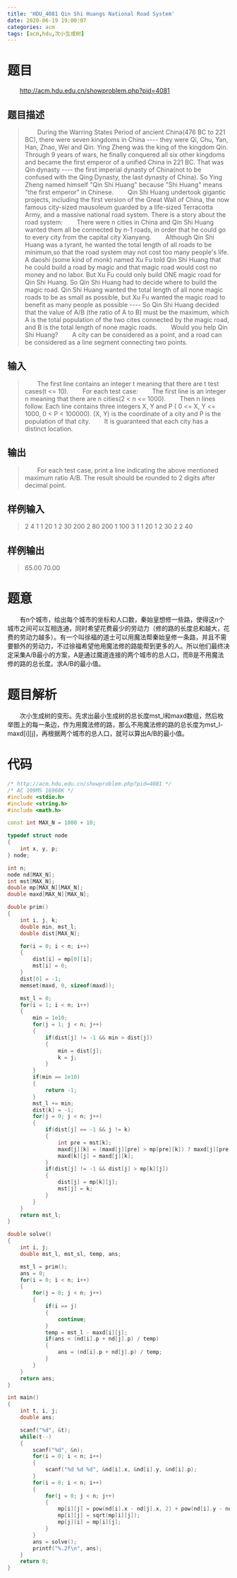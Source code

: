 ```yaml
---
title: 'HDU_4081 Qin Shi Huangs National Road System'
date: 2020-06-19 19:00:07
categories: acm
tags: [acm,hdu,次小生成树]
---
```


# 题目
&emsp;&emsp;<http://acm.hdu.edu.cn/showproblem.php?pid=4081>
## 题目描述
>&emsp;&emsp;During the Warring States Period of ancient China(476 BC to 221 BC), there were seven kingdoms in China ---- they were Qi, Chu, Yan, Han, Zhao, Wei and Qin. Ying Zheng was the king of the kingdom Qin. Through 9 years of wars, he finally conquered all six other kingdoms and became the first emperor of a unified China in 221 BC. That was Qin dynasty ---- the first imperial dynasty of China(not to be confused with the Qing Dynasty, the last dynasty of China). So Ying Zheng named himself "Qin Shi Huang" because "Shi Huang" means "the first emperor" in Chinese.
&emsp;&emsp;Qin Shi Huang undertook gigantic projects, including the first version of the Great Wall of China, the now famous city-sized mausoleum guarded by a life-sized Terracotta Army, and a massive national road system. There is a story about the road system:
&emsp;&emsp;There were n cities in China and Qin Shi Huang wanted them all be connected by n-1 roads, in order that he could go to every city from the capital city Xianyang.
&emsp;&emsp;Although Qin Shi Huang was a tyrant, he wanted the total length of all roads to be minimum,so that the road system may not cost too many people's life. A daoshi (some kind of monk) named Xu Fu told Qin Shi Huang that he could build a road by magic and that magic road would cost no money and no labor. But Xu Fu could only build ONE magic road for Qin Shi Huang. So Qin Shi Huang had to decide where to build the magic road. Qin Shi Huang wanted the total length of all none magic roads to be as small as possible, but Xu Fu wanted the magic road to benefit as many people as possible ---- So Qin Shi Huang decided that the value of A/B (the ratio of A to B) must be the maximum, which A is the total population of the two cites connected by the magic road, and B is the total length of none magic roads.
&emsp;&emsp;Would you help Qin Shi Huang?
&emsp;&emsp;A city can be considered as a point, and a road can be considered as a line segment connecting two points.

## 输入
>&emsp;&emsp;The first line contains an integer t meaning that there are t test cases(t <= 10).
&emsp;&emsp;For each test case:
&emsp;&emsp;The first line is an integer n meaning that there are n cities(2 < n <= 1000).
&emsp;&emsp;Then n lines follow. Each line contains three integers X, Y and P ( 0 <= X, Y <= 1000, 0 < P < 100000). (X, Y) is the coordinate of a city and P is the population of that city.
&emsp;&emsp;It is guaranteed that each city has a distinct location.

## 输出
>&emsp;&emsp;For each test case, print a line indicating the above mentioned maximum ratio A/B. The result should be rounded to 2 digits after decimal point.

## 样例输入
>2
4
1 1 20
1 2 30
200 2 80
200 1 100
3
1 1 20
1 2 30
2 2 40

## 样例输出
>65.00
70.00


# 题意
&emsp;&emsp;有n个城市，给出每个城市的坐标和人口数，秦始皇想修一些路，使得这n个城市之间可以互相连通，同时希望花费最少的劳动力（修的路的长度总和越大，花费的劳动力越多）。有一个叫徐福的道士可以用魔法帮秦始皇修一条路，并且不需要额外的劳动力，不过徐福希望他用魔法修的路能帮到更多的人。所以他们最终决定采集A/B最小的方案，A是通过魔道连接的两个城市的总人口，而B是不用魔法修的路的总长度。求A/B的最小值。

# 题目解析
&emsp;&emsp;次小生成树的变形。先求出最小生成树的总长度mst_l和maxd数组，然后枚举图上的每一条边，作为用魔法修的路，那么不用魔法修的路的总长度为mst_l-maxd[i][j]，再根据两个城市的总人口，就可以算出A/B的最小值。

# 代码
```cpp
/* http://acm.hdu.edu.cn/showproblem.php?pid=4081 */
/* AC 109MS 16968K */
#include <stdio.h>
#include <string.h>
#include <math.h>

const int MAX_N = 1000 + 10;

typedef struct node
{
	int x, y, p;
} node;

int n;
node nd[MAX_N];
int mst[MAX_N];
double mp[MAX_N][MAX_N];
double maxd[MAX_N][MAX_N];

double prim()
{
	int i, j, k;
	double min, mst_l;
	double dist[MAX_N];

	for(i = 0; i < n; i++)
	{
		dist[i] = mp[0][i];
		mst[i] = 0;
	}
	dist[0] = -1;
	memset(maxd, 0, sizeof(maxd));

	mst_l = 0;
	for(i = 1; i < n; i++)
	{
		min = 1e10;
		for(j = 1; j < n; j++)
		{
			if(dist[j] != -1 && min > dist[j])
			{
				min = dist[j];
				k = j;
			}
		}
		if(min == 1e10)
		{
			return -1;
		}
		mst_l += min;
		dist[k] = -1;
		for(j = 0; j < n; j++)
		{
			if(dist[j] == -1 && j != k)
			{
				int pre = mst[k];
				maxd[j][k] = (maxd[j][pre] > mp[pre][k]) ? maxd[j][pre] : mp[pre][k];
				maxd[k][j] = maxd[j][k];
			}
			if(dist[j] != -1 && dist[j] > mp[k][j])
			{
				dist[j] = mp[k][j];
				mst[j] = k;
			}
		}
	}
	return mst_l;
}

double solve()
{
	int i, j;
	double mst_l, mst_sl, temp, ans;

	mst_l = prim();
	ans = 0;
	for(i = 0; i < n; i++)
	{
		for(j = 0; j < n; j++)
		{
			if(i == j)
			{
				continue;
			}
			temp = mst_l - maxd[i][j];
			if(ans < (nd[i].p + nd[j].p) / temp)
			{
				ans = (nd[i].p + nd[j].p) / temp;
			}
		}
	}
	return ans;
}

int main()
{
	int t, i, j;
	double ans;

	scanf("%d", &t);
	while(t--)
	{
		scanf("%d", &n);
		for(i = 0; i < n; i++)
		{
			scanf("%d %d %d", &nd[i].x, &nd[i].y, &nd[i].p);
		}
		for(i = 0; i < n; i++)
		{
			for(j = 0; j < n; j++)
			{
				mp[i][j] = pow(nd[i].x - nd[j].x, 2) + pow(nd[i].y - nd[j].y, 2);
				mp[i][j] = sqrt(mp[i][j]);
				mp[j][i] = mp[i][j];
			}
		}
		ans = solve();
		printf("%.2f\n", ans);
	}
	return 0;
}

```
